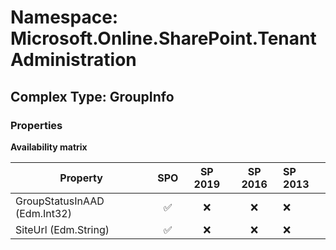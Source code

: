 # Namespace: Microsoft.Online.SharePoint.TenantAdministration

## Complex Type: GroupInfo

### Properties

**Availability matrix**

Property | SPO | SP 2019 | SP 2016 | SP 2013
----------|:---:|:-------:|:-------:|:-------
GroupStatusInAAD (Edm.Int32) | ✅ | ❌ | ❌ | ❌
SiteUrl (Edm.String) | ✅ | ❌ | ❌ | ❌
